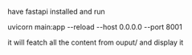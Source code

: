 have fastapi installed and run

uvicorn main:app --reload --host 0.0.0.0 --port 8001

it will featch all the content from ouput/ and display it

